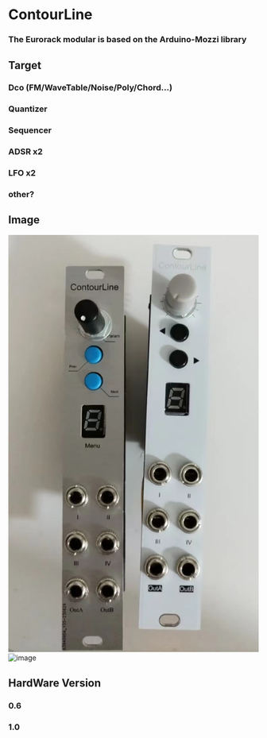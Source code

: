 # ContourLine
### The Eurorack modular is based on the Arduino-Mozzi library
## Target
### Dco (FM/WaveTable/Noise/Poly/Chord...)
### Quantizer
### Sequencer
### ADSR x2
### LFO x2
### other?
## Image
![image](contourline1.0.jpg)
![image](https://github.com/lechenghhh/ContourLine/blob/master/contourline1.0.jpg)


## HardWare Version
### 0.6
### 1.0
